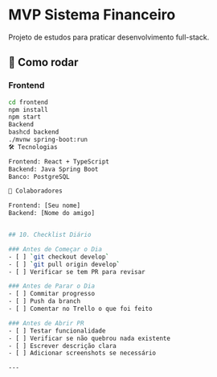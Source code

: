 # MVP Sistema Financeiro

Projeto de estudos para praticar desenvolvimento full-stack.

## 🚀 Como rodar

### Frontend
```bash
cd frontend
npm install
npm start
Backend
bashcd backend
./mvnw spring-boot:run
🛠️ Tecnologias

Frontend: React + TypeScript
Backend: Java Spring Boot
Banco: PostgreSQL

👥 Colaboradores

Frontend: [Seu nome]
Backend: [Nome do amigo]


## 10. Checklist Diário

### Antes de Começar o Dia
- [ ] `git checkout develop`
- [ ] `git pull origin develop`
- [ ] Verificar se tem PR para revisar

### Antes de Parar o Dia  
- [ ] Commitar progresso
- [ ] Push da branch
- [ ] Comentar no Trello o que foi feito

### Antes de Abrir PR
- [ ] Testar funcionalidade
- [ ] Verificar se não quebrou nada existente
- [ ] Escrever descrição clara
- [ ] Adicionar screenshots se necessário

---